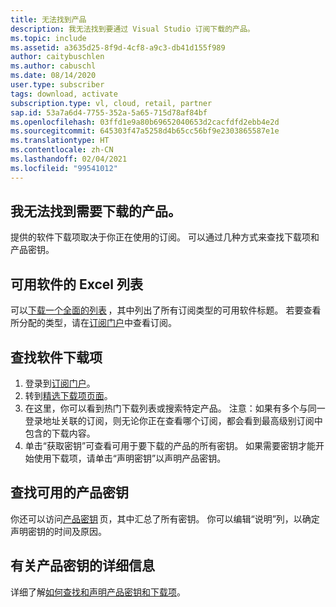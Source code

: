 ```yaml
---
title: 无法找到产品
description: 我无法找到要通过 Visual Studio 订阅下载的产品。
ms.topic: include
ms.assetid: a3635d25-8f9d-4cf8-a9c3-db41d155f989
author: caitybuschlen
ms.author: cabuschl
ms.date: 08/14/2020
user.type: subscriber
tags: download, activate
subscription.type: vl, cloud, retail, partner
sap.id: 53a7a6d4-7755-352a-5a65-715d78af84bf
ms.openlocfilehash: 03ffd1e9a80b69652040653d2cacfdfd2ebb4e2d
ms.sourcegitcommit: 645303f47a5258d4b65cc56bf9e2303865587e1e
ms.translationtype: HT
ms.contentlocale: zh-CN
ms.lasthandoff: 02/04/2021
ms.locfileid: "99541012"
---
```

## <a name="im-unable-to-locate-the-product-i-need-to-download"></a>我无法找到需要下载的产品。

提供的软件下载项取决于你正在使用的订阅。 可以通过几种方式来查找下载项和产品密钥。 

## <a name="excel-list-of-available-software"></a>可用软件的 Excel 列表 
可以[下载一个全面的列表](https://download.microsoft.com/download/1/5/4/15454442-CF17-47B9-A65D-DF84EF88511B/Visual_Studio_by_Subscription_Level.xlsx) ，其中列出了所有订阅类型的可用软件标题。 若要查看所分配的类型，请在[订阅门户](https://my.visualstudio.com/benefits)中查看订阅。   

## <a name="find-software-downloads"></a>查找软件下载项 
1. 登录到[订阅门户](https://my.visualstudio.com/benefits)。  
1. 转到[精选下载项页面](https://my.visualstudio.com/downloads/featured)。  
1. 在这里，你可以看到热门下载列表或搜索特定产品。 注意：如果有多个与同一登录地址关联的订阅，则无论你正在查看哪个订阅，都会看到最高级别订阅中包含的下载内容。
1. 单击“获取密钥”可查看可用于要下载的产品的所有密钥。 如果需要密钥才能开始使用下载项，请单击“声明密钥”以声明产品密钥。 

## <a name="find-available-product-keys"></a>查找可用的产品密钥
你还可以访问[产品密钥](https://my.visualstudio.com/productkeys) 页，其中汇总了所有密钥。 你可以编辑“说明”列，以确定声明密钥的时间及原因。 

## <a name="more-information-about-product-keys"></a>有关产品密钥的详细信息
详细了解[如何查找和声明产品密钥和下载项](https://docs.microsoft.com/visualstudio/subscriptions/find-keys)。  